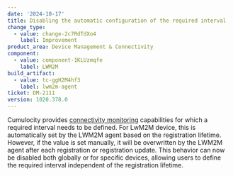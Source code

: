 ```yaml
---
date: '2024-10-17'
title: Disabling the automatic configuration of the required interval
change_type:
  - value: change-2c7RdTdXo4
    label: Improvement
product_area: Device Management & Connectivity
component:
  - value: component-1KLUzmqfe
    label: LWM2M
build_artifact:
  - value: tc-ggH2M4hf3
    label: lwm2m-agent
ticket: DM-2111
version: 1020.378.0
---
```

Cumulocity provides [connectivity monitoring](https://cumulocity.com/docs/device-management-application/monitoring-and-controlling-devices/#to-monitor-the-connection-of-a-particular-device) capabilities for which a required interval needs to be defined. For LwM2M device, this is automatically set by the LWM2M agent based on the registration lifetime. However, if the value is set manually, it will be overwritten by the LWM2M agent after each registration or registration update. This behavior can now be disabled both globally or for specific devices, allowing users to define the required interval independent of the registration lifetime.
